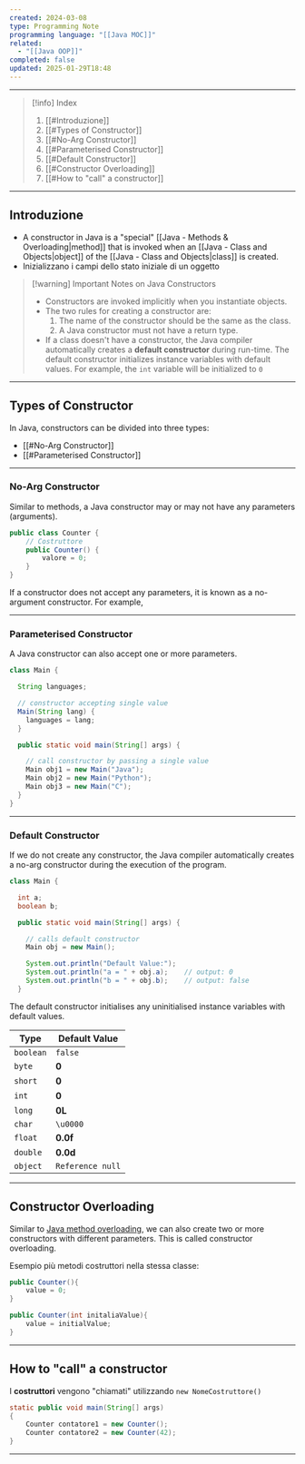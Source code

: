 ```yaml
---
created: 2024-03-08
type: Programming Note
programming language: "[[Java MOC]]"
related:
  - "[[Java OOP]]"
completed: false
updated: 2025-01-29T18:48
---
```

---

>[!info] Index
>1. [[#Introduzione]]
>2. [[#Types of Constructor]]
>	1. [[#No-Arg Constructor]]
>	2. [[#Parameterised Constructor]]
>	3. [[#Default Constructor]]
>3. [[#Constructor Overloading]]
>4. [[#How to "call" a constructor]]

---
## Introduzione 
- A constructor in Java is a "special" [[Java - Methods & Overloading|method]] that is invoked when an [[Java - Class and Objects|object]] of the [[Java - Class and Objects|class]] is created.
- Inizializzano i campi dello stato iniziale di un oggetto

>[!warning] Important Notes on Java Constructors
>- Constructors are invoked implicitly when you instantiate objects.
>- The two rules for creating a constructor are: 
>	1. The name of the constructor should be the same as the class.  
>	2. A Java constructor must not have a return type.
>- If a class doesn't have a constructor, the Java compiler automatically creates a **default constructor** during run-time. The default constructor initializes instance variables with default values. For example, the `int` variable will be initialized to `0`

---
## Types of Constructor

In Java, constructors can be divided into three types:

- [[#No-Arg Constructor]]
- [[#Parameterised Constructor]]

---
### No-Arg Constructor
Similar to methods, a Java constructor may or may not have any parameters (arguments).

```java
public class Counter {
	// Costruttore
	public Counter() {
		valore = 0;
	}
}
```

If a constructor does not accept any parameters, it is known as a no-argument constructor. For example,

---
### Parameterised Constructor
A Java constructor can also accept one or more parameters. 

```java
class Main {

  String languages;

  // constructor accepting single value
  Main(String lang) {
    languages = lang;
  }

  public static void main(String[] args) {

    // call constructor by passing a single value
    Main obj1 = new Main("Java");
    Main obj2 = new Main("Python");
    Main obj3 = new Main("C");
  }
}
```


---
### Default Constructor
If we do not create any constructor, the Java compiler automatically creates a no-arg constructor during the execution of the program.

```java
class Main {

  int a;
  boolean b;

  public static void main(String[] args) {

    // calls default constructor
    Main obj = new Main();

    System.out.println("Default Value:");
    System.out.println("a = " + obj.a);    // output: 0
    System.out.println("b = " + obj.b);    // output: false
  }
```

The default constructor initialises any uninitialised instance variables with default values.

|Type|Default Value|
|---|---|
|`boolean`|`false`|
|`byte`|**0**|
|`short`|**0**|
|`int`|**0**|
|`long`|**0L**|
|`char`|`\u0000`|
|`float`|**0.0f**|
|`double`|**0.0d**|
|`object`|`Reference null`|

---
## Constructor Overloading 

Similar to [Java method overloading](https://www.programiz.com/java-programming/method-overloading), we can also create two or more constructors with different parameters. This is called constructor overloading.

Esempio più metodi costruttori nella stessa classe:
```java
public Counter(){
	value = 0;
}

public Counter(int initaliaValue){
	value = initialValue;
}
```

---
## How to "call" a constructor

I **costruttori** vengono "chiamati" utilizzando `new NomeCostruttore()`
```java
static public void main(String[] args)
{
	Counter contatore1 = new Counter();
	Counter contatore2 = new Counter(42);
}

```

---